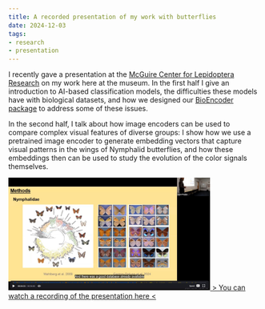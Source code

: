 ```yaml
---
title: A recorded presentation of my work with butterflies
date: 2024-12-03
tags: 
- research
- presentation
---
```


I recently gave a presentation at the [McGuire Center for Lepidoptera Research](https://www.floridamuseum.ufl.edu/mcguire/event/moritz-lurig/) on my work here at the museum. In the first half I give an introduction to AI-based classification models, the difficulties these models have with biological datasets, and how we designed our [BioEncoder package](https://onlinelibrary.wiley.com/doi/10.1111/ele.14495) to address some of these issues. 

In the second half, I talk about how image encoders can be used to compare complex visual features of diverse groups: I show how we use a pretrained image encoder to generate embedding vectors that capture visual patterns in the wings of Nymphalid butterflies, and how these embeddings then can be used to study the evolution of the color signals themselves.

<div class="image-thumb">
    <a href="https://ufl.zoom.us/rec/share/x_UlodZYlSl5ZMiinotwVcH5WWcZNo4CltIkut71tiZcOhL72KukPsCeqKGS_7aS.gz2twQmPPQ1s6nLg?startTime=1733245485000" target="_blank">
        <img src="mc_guire_seminar.jpg" alt="Seminar Thumbnail" style="width: 80%;">
	> You can watch a recording of the presentation here < </a>


</div>





